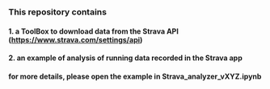### This repository contains
#### 1. a ToolBox to download data from the Strava API (https://www.strava.com/settings/api) <br>
#### 2. an example of analysis of running data recorded in the Strava app 

#### for more details, please open the example in Strava_analyzer_vXYZ.ipynb
